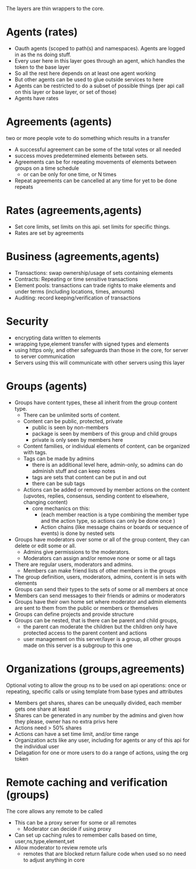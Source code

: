 The layers are thin wrappers to the core.

# Agents (rates)
* Oauth agents (scoped to path(s) and namespaces). Agents are logged in as the ns doing stuff.
* Every user here in this layer goes through an agent, which handles the token to the base layer
* So all the rest here depends on at least one agent working
* But other agents can be used to glue outside services to here
* Agents can be restricted to do a subset of possible things (per api call on this layer or base layer, or set of those)
* Agents have rates



# Agreements (agents)
two or more people vote to do something which results in a transfer
* A successful agreement can be some of the total votes or all needed
* success moves predetermined elements between sets.
* Agreements can be for repeating movements of elements between groups on a time schedule
  * or can be only for one time, or N times 
* Repeat agreements can be cancelled at any time for yet to be done repeats


# Rates (agreements,agents)
* Set core limits, set limits on this api. set limits for specific things.
* Rates are set by agreements

# Business (agreements,agents)
* Transactions: swap ownership/usage of sets containing elements
* Contracts: Repeating or time sensitive transactions
* Element pools: transactions can trade rights to make elements and under terms (including locations, times, amounts)
* Auditing:  record keeping/verification of transactions

# Security
* encrypting data written to elements
* wrapping type,element transfer with signed types and elements
* using https only, and other safeguards than those in the core, for server to server communication
* Servers using this will communicate with other servers using this layer

# Groups (agents)
* Groups have content types, these all inherit from the group content type. 
  * There can be unlimited sorts of content. 
  * Content can be public, protected, private
    * public is seen by non-members
    * package is seen by members of this group and child groups
    * private is only seen by members here
  * Content families, or individual elements of content, can be organized with tags.
  * Tags can be made by admins 
    * there is an additional level here, admin-only, so admins can do adminish stuff and can keep notes 
    * tags are sets that content can be put in and out
    * there can be sub tags
  * Actions can be added or removed by member actions on the content (upvotes, replies, consensus, sending content to elsewhere, changing content)
    * core mechanics on this: 
      * (each member reaction is a type combining the member type and the action type, so actions can only be done once  )
      * Action chains (like message chains or boards or sequence of events) is done by nested sets
* Groups have moderators over some or all of the group content, they can delete or edit some or all. 
  * Admins give permissions to the moderators.
  * Moderators can assign and/or remove none or some or all tags
* There are regular users, moderators and admins.  
  * Members can make friend lists of other members in the groups 
* The group definition, users, moderators, admins, content is in sets with elements
* Groups can send their types to the sets of some or all members at once
* Members can send messages to their friends or admins or moderators
* Groups have their own home set where moderator and admin elements are sent to them from the public or members or themselves
* Groups can define projects and provide structure
* Groups can be nested, that is there can be parent and child groups, 
  * the parent can moderate the children but the children only have protected access to the parent content and actions
  * user management on this server/layer is a group, all other groups made on this server is a subgroup to this one


# Organizations (groups,agreements)
Optional voting to allow the group ns to be used on api operations: once or repeating, specific calls or using template from base types and attributes
  * Members get shares, shares can be unequally divided, each member gets one share at least
  * Shares can be generated in any number by the admins and given how they please, owner has no extra privs here
  * Actions need > 50% shares
  * Actions can have a set time limit, and/or time range
  * Organization acts like any user, including for agents or any of this api for the individual user
  * Delagation for one or more users to do a range of actions, using the org token

# Remote caching and verification (groups)
The core allows any remote to be called
* This can be a proxy server for some or all remotes
  * Moderator can decide if using proxy 
* Can set up caching rules to remember calls based on time, user,ns,type,element,set
* Allow moderator to review remote urls
  * remotes that are blocked return failure code when used so no need to adjust anything in core 
 
